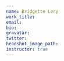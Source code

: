 ```yaml
---
name: Bridgette Lery
work_title:
email:
bio:
gravatar:
twitter:
headshot_image_path:
instructor: true
---
```

